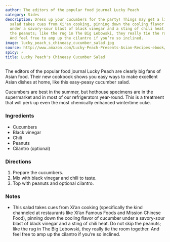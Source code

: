 ```yaml
---
author: The editors of the popular food journal Lucky Peach
category: Sides
description: Dress up your cucumbers for the party! Things may get a little hot. This
  salad takes cues from Xi'an cooking, pinning down the cooling flavor of cucumber
  under a savory-sour blast of black vinegar and a sting of chili heat. Do not skip
  the peanuts; like the rug in The Big Lebowski, they really tie the room together.
  And feel free to amp up the cilantro if you’re so inclined.
image: lucky_peach_s_chineasy_cucumber_salad.jpg
source: http://www.amazon.com/Lucky-Peach-Presents-Asian-Recipes-ebook/dp/B00RRT34GY/?tag=foodrepu-20
spicy: ✓
title: Lucky Peach's Chineasy Cucumber Salad
---
```

The editors of the popular food journal Lucky Peach are clearly big fans of Asian food. Their new cookbook shows you easy ways to make excellent Asian dishes at home, like this easy-peasy cucumber salad.

Cucumbers are best in the summer, but hothouse specimens are in the supermarket and in most of our refrigerators year-round. This is a treatment that will perk up even the most chemically enhanced wintertime cuke.

### Ingredients

* Cucumbers
* Black vinegar
* Chili
* Peanuts
* Cilantro (optional)

### Directions

1. Prepare the cucumbers.
2. Mix with black vinegar and chili to taste.
3. Top with peanuts and optional cilantro.

### Notes

- This salad takes cues from Xi’an cooking (specifically the kind channeled at restaurants like Xi’an Famous Foods and Mission Chinese Food), pinning down the cooling flavor of cucumber under a savory-sour blast of black vinegar and a sting of chili heat. Do not skip the peanuts; like the rug in The Big Lebowski, they really tie the room together. And feel free to amp up the cilantro if you’re so inclined.